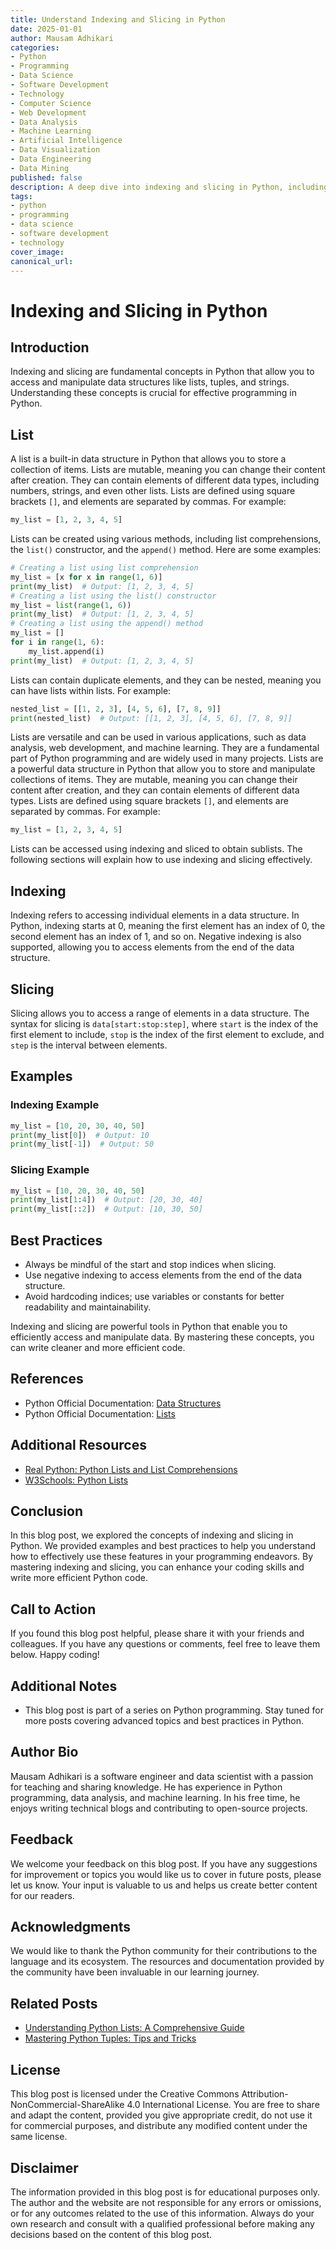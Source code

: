 ```yaml
---
title: Understand Indexing and Slicing in Python
date: 2025-01-01
author: Mausam Adhikari
categories:
- Python
- Programming
- Data Science
- Software Development
- Technology
- Computer Science
- Web Development
- Data Analysis
- Machine Learning
- Artificial Intelligence
- Data Visualization
- Data Engineering
- Data Mining
published: false
description: A deep dive into indexing and slicing in Python, including practical examples and best practices.
tags: 
- python
- programming
- data science
- software development
- technology
cover_image: 
canonical_url:
---
```


# Indexing and Slicing in Python

## Introduction

Indexing and slicing are fundamental concepts in Python that allow you to access and manipulate data structures like lists, tuples, and strings. Understanding these concepts is crucial for effective programming in Python.

## List

A list is a built-in data structure in Python that allows you to store a collection of items. Lists are mutable, meaning you can change their content after creation. They can contain elements of different data types, including numbers, strings, and even other lists.
Lists are defined using square brackets `[]`, and elements are separated by commas. For example:

```python
my_list = [1, 2, 3, 4, 5]
```

Lists can be created using various methods, including list comprehensions, the `list()` constructor, and the `append()` method. Here are some examples:

```python
# Creating a list using list comprehension
my_list = [x for x in range(1, 6)]
print(my_list)  # Output: [1, 2, 3, 4, 5]
# Creating a list using the list() constructor
my_list = list(range(1, 6))
print(my_list)  # Output: [1, 2, 3, 4, 5]
# Creating a list using the append() method
my_list = []
for i in range(1, 6):
    my_list.append(i)
print(my_list)  # Output: [1, 2, 3, 4, 5]
```

Lists can contain duplicate elements, and they can be nested, meaning you can have lists within lists. For example:

```python
nested_list = [[1, 2, 3], [4, 5, 6], [7, 8, 9]]
print(nested_list)  # Output: [[1, 2, 3], [4, 5, 6], [7, 8, 9]]
```

Lists are versatile and can be used in various applications, such as data analysis, web development, and machine learning. They are a fundamental part of Python programming and are widely used in many projects.
Lists are a powerful data structure in Python that allow you to store and manipulate collections of items. They are mutable, meaning you can change their content after creation, and they can contain elements of different data types. Lists are defined using square brackets `[]`, and elements are separated by commas.
For example:

```python
my_list = [1, 2, 3, 4, 5]
```

Lists can be accessed using indexing and sliced to obtain sublists. The following sections will explain how to use indexing and slicing effectively.

## Indexing

Indexing refers to accessing individual elements in a data structure. In Python, indexing starts at 0, meaning the first element has an index of 0, the second element has an index of 1, and so on. Negative indexing is also supported, allowing you to access elements from the end of the data structure.

## Slicing

Slicing allows you to access a range of elements in a data structure. The syntax for slicing is `data[start:stop:step]`, where `start` is the index of the first element to include, `stop` is the index of the first element to exclude, and `step` is the interval between elements.

## Examples

### Indexing Example

```python
my_list = [10, 20, 30, 40, 50]
print(my_list[0])  # Output: 10
print(my_list[-1])  # Output: 50
```

### Slicing Example

```python
my_list = [10, 20, 30, 40, 50]
print(my_list[1:4])  # Output: [20, 30, 40]
print(my_list[::2])  # Output: [10, 30, 50]
```

## Best Practices

- Always be mindful of the start and stop indices when slicing.
- Use negative indexing to access elements from the end of the data structure.
- Avoid hardcoding indices; use variables or constants for better readability and maintainability.

Indexing and slicing are powerful tools in Python that enable you to efficiently access and manipulate data. By mastering these concepts, you can write cleaner and more efficient code.

## References

- Python Official Documentation: [Data Structures](https://docs.python.org/3/tutorial/datastructures.html)
- Python Official Documentation: [Lists](https://docs.python.org/3/tutorial/introduction.html#lists)

## Additional Resources

- [Real Python: Python Lists and List Comprehensions](https://realpython.com/python-lists-tuples/)
- [W3Schools: Python Lists](https://www.w3schools.com/python/python_lists.asp)

## Conclusion

In this blog post, we explored the concepts of indexing and slicing in Python. We provided examples and best practices to help you understand how to effectively use these features in your programming endeavors. By mastering indexing and slicing, you can enhance your coding skills and write more efficient Python code.

## Call to Action

If you found this blog post helpful, please share it with your friends and colleagues. If you have any questions or comments, feel free to leave them below. Happy coding!

## Additional Notes

- This blog post is part of a series on Python programming. Stay tuned for more posts covering advanced topics and best practices in Python.

## Author Bio

Mausam Adhikari is a software engineer and data scientist with a passion for teaching and sharing knowledge. He has experience in Python programming, data analysis, and machine learning. In his free time, he enjoys writing technical blogs and contributing to open-source projects.

## Feedback

We welcome your feedback on this blog post. If you have any suggestions for improvement or topics you would like us to cover in future posts, please let us know. Your input is valuable to us and helps us create better content for our readers.

## Acknowledgments

We would like to thank the Python community for their contributions to the language and its ecosystem. The resources and documentation provided by the community have been invaluable in our learning journey.

## Related Posts

- [Understanding Python Lists: A Comprehensive Guide](https://example.com/python-lists-guide)
- [Mastering Python Tuples: Tips and Tricks](https://example.com/python-tuples-tips)

## License

This blog post is licensed under the Creative Commons Attribution-NonCommercial-ShareAlike 4.0 International License. You are free to share and adapt the content, provided you give appropriate credit, do not use it for commercial purposes, and distribute any modified content under the same license.

## Disclaimer

The information provided in this blog post is for educational purposes only. The author and the website are not responsible for any errors or omissions, or for any outcomes related to the use of this information. Always do your own research and consult with a qualified professional before making any decisions based on the content of this blog post.
